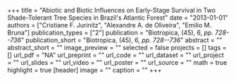 +++
title = "Abiotic and Biotic Influences on Early-Stage Survival in Two Shade-Tolerant Tree Species in Brazil's Atlantic Forest"
date = "2013-01-01"
authors = ["Cristiane F. Jurinitz", "Alexandre A. de Oliveira", "Emilio M. Bruna"]
publication_types = ["2"]
publication = "Biotropica, (45), 6, _pp. 728--736_"
publication_short = "Biotropica, (45), 6, _pp. 728--736_"
abstract = ""
abstract_short = ""
image_preview = ""
selected = false
projects = []
tags = []
url_pdf = "NA"
url_preprint = ""
url_code = ""
url_dataset = ""
url_project = ""
url_slides = ""
url_video = ""
url_poster = ""
url_source = ""
math = true
highlight = true
[header]
image = ""
caption = ""
+++

